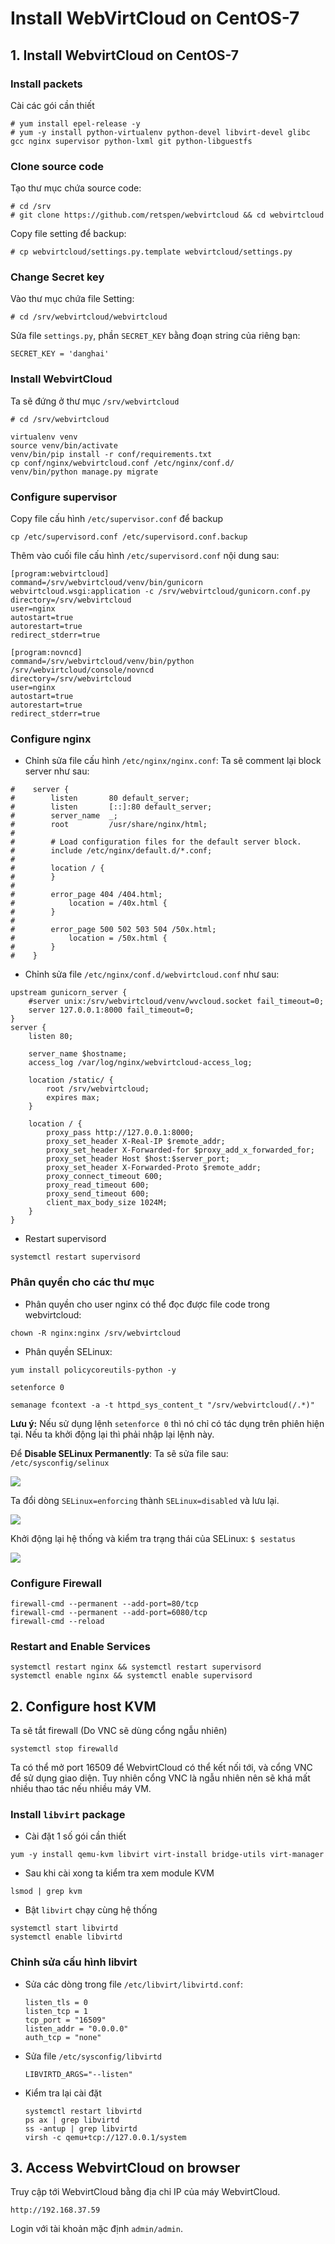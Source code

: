 # Install WebVirtCloud on CentOS-7

## 1. Install WebvirtCloud on CentOS-7

### Install packets
Cài các gói cần thiết
```
# yum install epel-release -y
# yum -y install python-virtualenv python-devel libvirt-devel glibc gcc nginx supervisor python-lxml git python-libguestfs
```

### Clone source code
Tạo thư mục chứa source code:
```
# cd /srv
# git clone https://github.com/retspen/webvirtcloud && cd webvirtcloud
```
Copy file setting để backup:
```
# cp webvirtcloud/settings.py.template webvirtcloud/settings.py
```

### Change Secret key

Vào thư mục chứa file Setting:
```
# cd /srv/webvirtcloud/webvirtcloud
```

Sửa file `settings.py`, phần `SECRET_KEY` bằng đoạn string của riêng bạn:
```
SECRET_KEY = 'danghai'
```

### Install WebvirtCloud
Ta sẽ đứng ở thư mục `/srv/webvirtcloud`
```
# cd /srv/webvirtcloud
```

```
virtualenv venv
source venv/bin/activate
venv/bin/pip install -r conf/requirements.txt
cp conf/nginx/webvirtcloud.conf /etc/nginx/conf.d/
venv/bin/python manage.py migrate
```

### Configure supervisor
Copy file cấu hình `/etc/supervisor.conf` để backup
```
cp /etc/supervisord.conf /etc/supervisord.conf.backup
```

Thêm vào cuối file cấu hình `/etc/supervisord.conf` nội dung sau:
```
[program:webvirtcloud]
command=/srv/webvirtcloud/venv/bin/gunicorn webvirtcloud.wsgi:application -c /srv/webvirtcloud/gunicorn.conf.py
directory=/srv/webvirtcloud
user=nginx
autostart=true
autorestart=true
redirect_stderr=true

[program:novncd]
command=/srv/webvirtcloud/venv/bin/python /srv/webvirtcloud/console/novncd
directory=/srv/webvirtcloud
user=nginx
autostart=true
autorestart=true
redirect_stderr=true  
```

### Configure nginx
- Chỉnh sửa file cấu hình `/etc/nginx/nginx.conf`:
Ta sẽ comment lại block server như sau:
```
#    server {
#        listen       80 default_server;
#        listen       [::]:80 default_server;
#        server_name  _;
#        root         /usr/share/nginx/html;
#
#        # Load configuration files for the default server block.
#        include /etc/nginx/default.d/*.conf;
#
#        location / {
#        }
#
#        error_page 404 /404.html;
#            location = /40x.html {
#        }
#
#        error_page 500 502 503 504 /50x.html;
#            location = /50x.html {
#        }
#    }
```

- Chỉnh sửa file `/etc/nginx/conf.d/webvirtcloud.conf` như sau:
```
upstream gunicorn_server {
    #server unix:/srv/webvirtcloud/venv/wvcloud.socket fail_timeout=0;
    server 127.0.0.1:8000 fail_timeout=0;
}
server {
    listen 80;

    server_name $hostname;
    access_log /var/log/nginx/webvirtcloud-access_log; 

    location /static/ {
        root /srv/webvirtcloud;
        expires max;
    }

    location / {
        proxy_pass http://127.0.0.1:8000;
        proxy_set_header X-Real-IP $remote_addr;
        proxy_set_header X-Forwarded-for $proxy_add_x_forwarded_for;
        proxy_set_header Host $host:$server_port;
        proxy_set_header X-Forwarded-Proto $remote_addr;
        proxy_connect_timeout 600;
        proxy_read_timeout 600;
        proxy_send_timeout 600;
        client_max_body_size 1024M;
    }
}
```

- Restart supervisord
```
systemctl restart supervisord
```

### Phân quyền cho các thư mục
- Phân quyền cho user nginx có thể đọc được file code trong webvirtcloud:
```
chown -R nginx:nginx /srv/webvirtcloud
```

- Phân quyền SELinux:
```
yum install policycoreutils-python -y

setenforce 0

semanage fcontext -a -t httpd_sys_content_t "/srv/webvirtcloud(/.*)" 
```
**Lưu ý:** Nếu sử dụng lệnh `setenforce 0` thì nó chỉ có tác dụng trên phiên hiện tại. Nếu ta khởi động lại thì phải nhập lại lệnh này.
    
Để **Disable SELinux Permanently**: Ta sẽ sửa file sau: `/etc/sysconfig/selinux`

<img src ="..\images\Screenshot_13.png">

Ta đổi dòng `SELinux=enforcing` thành `SELinux=disabled` và lưu lại.

<img src = "..\images\Screenshot_14.png">

Khởi động lại hệ thống và kiểm tra trạng thái của SELinux: `$ sestatus`

<img src="..\images\Screenshot_15.png">

### Configure Firewall
```
firewall-cmd --permanent --add-port=80/tcp
firewall-cmd --permanent --add-port=6080/tcp
firewall-cmd --reload
```

### Restart and Enable Services
```
systemctl restart nginx && systemctl restart supervisord
systemctl enable nginx && systemctl enable supervisord
```

## 2. Configure host KVM
Ta sẽ tắt firewall (Do VNC sẽ dùng cổng ngẫu nhiên)
```
systemctl stop firewalld
```

Ta có thể mở port 16509 để WebvirtCloud có thể kết nối tới, và cổng VNC để sử dụng giao diện. Tuy nhiên cổng VNC là ngẫu nhiên nên sẽ khá mất nhiều thao tác nếu nhiều máy VM.


### Install `libvirt` package
- Cài đặt 1 số gói cần thiết
```
yum -y install qemu-kvm libvirt virt-install bridge-utils virt-manager
```

- Sau khi cài xong ta kiểm tra xem module KVM
```
lsmod | grep kvm
```

- Bật `libvirt` chạy cùng hệ thống
```
systemctl start libvirtd
systemctl enable libvirtd
```

### Chỉnh sửa cấu hình libvirt
- Sửa các dòng trong file `/etc/libvirt/libvirtd.conf`:
    ```
    listen_tls = 0
    listen_tcp = 1
    tcp_port = "16509"
    listen_addr = "0.0.0.0"
    auth_tcp = "none" 
    ```
- Sửa file `/etc/sysconfig/libvirtd`
    ```
    LIBVIRTD_ARGS="--listen"  
    ```
- Kiểm tra lại cài đặt
    ```
    systemctl restart libvirtd  
    ps ax | grep libvirtd  
    ss -antup | grep libvirtd  
    virsh -c qemu+tcp://127.0.0.1/system  
    ```

## 3. Access WebvirtCloud on browser
Truy cập tới WebvirtCloud bằng địa chỉ IP của máy WebvirtCloud.
```
http://192.168.37.59
```

Login với tài khoản mặc định `admin/admin`.

